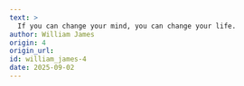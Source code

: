 ```yaml
---
text: >
  If you can change your mind, you can change your life.
author: William James
origin: 4
origin_url:
id: william_james-4
date: 2025-09-02 
---
```

